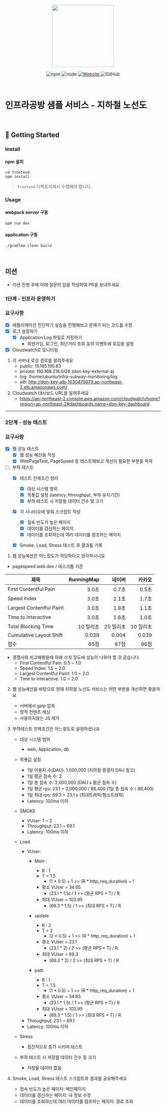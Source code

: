 <p align="center">
    <img width="200px;" src="https://raw.githubusercontent.com/woowacourse/atdd-subway-admin-frontend/master/images/main_logo.png"/>
</p>
<p align="center">
  <img alt="npm" src="https://img.shields.io/badge/npm-%3E%3D%205.5.0-blue">
  <img alt="node" src="https://img.shields.io/badge/node-%3E%3D%209.3.0-blue">
  <a href="https://edu.nextstep.camp/c/R89PYi5H" alt="nextstep atdd">
    <img alt="Website" src="https://img.shields.io/website?url=https%3A%2F%2Fedu.nextstep.camp%2Fc%2FR89PYi5H">
  </a>
  <img alt="GitHub" src="https://img.shields.io/github/license/next-step/atdd-subway-service">
</p>

<br>

# 인프라공방 샘플 서비스 - 지하철 노선도

<br>

## 🚀 Getting Started

### Install

#### npm 설치

```
cd frontend
npm install
```

> `frontend` 디렉토리에서 수행해야 합니다.

### Usage

#### webpack server 구동

```
npm run dev
```

#### application 구동

```
./gradlew clean build
```

<br>

## 미션

* 미션 진행 후에 아래 질문의 답을 작성하여 PR을 보내주세요.

### 1단계 - 인프라 운영하기

### 요구사항

- [X] 애플리케이션 진단하기 실습을 진행해보고 문제가 되는 코드를 수정
- [X] 로그 설정하기
    - [X] Application Log 파일로 저장하기
        * 회원가입, 로그인, 최단거리 조회 등의 이벤트에 로깅을 설정
- [X] Cloudwatch로 모니터링

1. 각 서버내 로깅 경로를 알려주세요
    - public: 15.165.195.83
    - private: 192.168.218.0/26 (don-key-external-a)
    - log: /home/ubuntu/infra-subway-monitoring/log
    - alb: http://don-key-alb-1030470679.ap-northeast-2.elb.amazonaws.com/
2. Cloudwatch 대시보드 URL을 알려주세요
    - https://ap-northeast-2.console.aws.amazon.com/cloudwatch/home?region=ap-northeast-2#dashboards:name=don-key-dashboard

---

### 2단계 - 성능 테스트

### 요구사항

- [X] 웹 성능 테스트
    - [X] 웹 성능 예산을 작성
    - [X] WebPageTest, PageSpeed 등 테스트해보고 개선이 필요한 부분을 파악

- [ ] 부하 테스트
    - [X] 테스트 전제조건 정리
        - [X] 대상 시스템 범위
        - [X] 목푯값 설정 (latency, throughput, 부하 유지기간)
        - [X] 부하 테스트 시 저장될 데이터 건수 및 크기
    - [X] 각 시나리오에 맞춰 스크립트 작성
        - [X] 접속 빈도가 높은 페이지
        - [X] 데이터를 갱신하는 페이지
        - [X] 데이터를 조회하는데 여러 데이터를 참조하는 페이지
    - [X] Smoke, Load, Stress 테스트 후 결과를 기록


1. 웹 성능예산은 어느정도가 적당하다고 생각하시나요

* pagespeed.web.dev / 데스크톱 기준

| 제목                       | RunningMap |     네이버 |    카카오 |
|--------------------------|-----------:|--------:|-------:|
| First Contentful Pain    |       3.0초 |    0.7초 |   0.5초 |
| Speed Index              |       3.0초 |    2.1초 |   1.7초 |
| Largest Contentful Paint |       3.0초 |    1.9초 |   1.1초 |
| Time to Interactive      |       3.0초 |    1.6초 |   1.0초 |
| Total Blocking Time      |     10 밀리초 |  20 밀리초 | 10 밀리초 |
| Cumulative Layout Shift  |      0.039 |   0.004 |  0.039 |
| 점수                       |        65점 |     87점 |    96점 |

* 경쟁사와 비교해봤을때 아래 수치 정도에 성능이 나와야 할 것 같습니다.
    * First Contentful Pain: 0.5 ~ 1.0
    * Speed Index: 1.5 ~ 2.0
    * Largest Contentful Paint: 1.0 ~ 2.0
    * Time to Interactive: 1.0 ~ 2.0

2. 웹 성능예산을 바탕으로 현재 지하철 노선도 서비스는 어떤 부분을 개선하면 좋을까요
    * 서버에서 gzip 압축
    * 정적 컨텐츠 캐싱
    * 사용하지않는 JS 제거

3. 부하테스트 전제조건은 어느정도로 설정하셨나요

    * 대상 시스템 범위
        * web, Application, db

    * 목푯값 설정
        * 1일 이용자 수(DAU): 1,000,000 (지하철 종결자 DAU 참고)
        * 1일 평균 접속 수: 2
        * 1일 총 접속 수: 2,000,000 (DAU x 평균 접속 수)
        * 1일 평균 rps: 23.1 = 2,000,000 / 86,400 (1일 총 접속 수 / 86,400)
        * 1일 최대 rps: 69.3 = 23.1 x (최대트래픽/평소트래픽)
        * Latency: 100ms 이하

    * SMOKE
        * VUser: 1 ~ 2
        * Throughput: 23.1 ~ 69.1
        * Latency: 100ms 이하

    * Load
        * VUser:
            * Main :
                * R : 1
                * T = 1.5
                    * (1 * 0.5) + 1  >> (R * http_req_duration) + 1
                * 평소 VUser = 34.65
                    * (23.1 * 1.5) / 1 >> (평균 RPS * T) / R
                * 최대 VUser = 103.95
                    * (69.3 * 1.5) / 1 >> (최대 RPS * T) / R

            * update
                * R : 2
                * T = 2
                    * (2 * 0.5) + 1  >> (R * http_req_duration) + 1
                * 평소 VUser = 23.1
                    * (23.1 * 2) / 2 >> (평균 RPS * T) / R
                * 최대 VUser = 69.3
                    * (69.3 * 2) / 2 >> (최대 RPS * T) / R
            * path
                * R : 1
                * T = 1.5
                    * (1 * 0.5) + 1  >> (R * http_req_duration) + 1
                * 평소 VUser = 34.65
                    * (23.1 * 1.5) / 1 >> (평균 RPS * T) / R
                * 최대 VUser = 103.95
                    * (69.3 * 1.5) / 1 >> (최대 RPS * T) / R
        * Throughput: 23.1 ~ 69.1
        * Latency: 100ms 이하
    * Stress
        * 점진적으로 증가 시키며 테스트

    * 부하 테스트 시 저장될 데이터 건수 및 크기
        * 저장될 데이터 없음

4. Smoke, Load, Stress 테스트 스크립트와 결과를 공유해주세요
    * 접속 빈도가 높은 페이지: 메인페이지
    * 데이터를 갱신하는 페이지: 내 정보 수정
    * 데이터를 조회하는데 여러 데이터를 참조하는 페이지: 경로 조회
